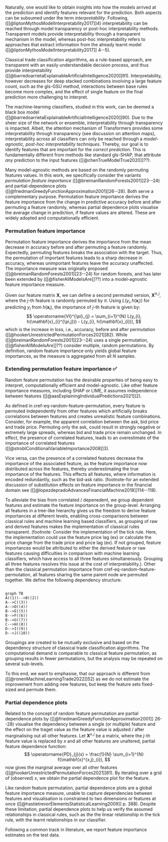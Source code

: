 
Naturally, one would like to obtain insights into how the models arrived at the prediction and identify features relevant for the prediction. Both aspects can be subsumed under the term *interpretability*. Following, ([[@liptonMythosModelInterpretability2017]]4) interpretability can be reached through model transparency or post-hoc interpretability methods. Transparent models provide interpretability through a transparent mechanism in the model, whereas post-hoc interpretability refers to approaches that extract information from the already learnt model ([[@liptonMythosModelInterpretability2017]] 4--5). 

Classical trade classification algorithms, as a rule-based approach, are transparent with an easily understandable decision process, and thus provide interpretability ([[@barredoarrietaExplainableArtificialIntelligence2020]]91). Interpretability, however decreases for deep stacked combinations involving a large feature count, such as the gls-GSU method, interactions between base rules become more complex, and the effect of single feature on the final prediction more challenging to interpret. 

The machine-learning classifiers, studied in this work, can be deemed a black box model ([[@barredoarrietaExplainableArtificialIntelligence2020]]90). Due to the sheer size of the network or ensemble, interpretability through transparency is impacted. Albeit, the attention mechanism of Transformers provides some interpretability through transparency (see discussion on attention maps),  interpretability across all classifiers can only be reached through a *model-agnostic, post-hoc interpretability techniques*. Thereby, our goal is to identify features that are important for the *correct prediction*. This is fundamentally different from methods like standard gls-SHAP, that attribute *any* prediction to the input features ([[@chenTrueModelTrue2020]]??).

Many model-agnostic methods are based on the randomly permuting features values. In this work, we specifically consider the variants *permutation feature importance* ([[@breimanRandomForests2001]]23--24) and partial-dependence plots ([[@friedmanGreedyFunctionApproximation2001]]26--28). Both serve a complementary purpose. Permutation feature importance derives the feature importance from the change in predictive accuracy before and after permuting a feature randomly, whereas partial dependence plots visualise the average change in prediction, if feature values are altered. These are widely adopted and computationally efficient.

### Permutation feature importance

Permutation feature importance derives the importance from the mean decrease in accuracy before and after permuting a feature randomly. Expectedly, permuting features breaks the association with the target. Thus, the permutation of important features leads to a sharp decrease in accuracy, whereas unimportant features leave the accuracy unaffected. 
The importance measure was originally proposed ([[@breimanRandomForests2001]]23--24) for random forests, and has later been extended by ([[@fisherAllModelsAre]]??) into a model-agnostic feature importance measure. 

Given our feature matrix $\mathbf{X}$, we can define a second permuted version, $\mathbf{X}^{\pi,j}$, where the $j$-th feature is randomly permuted by $\pi$. Using $L(y_i, h(\mathbf{x}_i))$ for predicting $y_i$ from $h(\mathbf{x}_{i})$, the importance of $j$-th feature is given by:
$$
\operatorname{VI}^{\pi}_{j} = \sum_{i=1}^{N} L(y_{i}, h(\mathbf{x}_{i}^{\pi,j})) - L(y_{i}, h(\mathbf{x}_{i})),
$$
which is the increase in loss, i.e., accuracy, before and after permutation ([[@hookerUnrestrictedPermutationForces2021]]82). While ([[@breimanRandomForests2001]]23--24) uses a single permutation, ([[@fisherAllModelsAre]]??) consider multiple, random permutations. By definition, random feature importance only yields global feature importances, as the measure is aggregated from all $N$ samples.

### Extending permutation feature importance ✅
Random feature permutation has the desirable properties of being easy to interpret, computationally efficient and model-agnostic. Like other feature importance measures, including SHAP or LIME, it assumes independence between features ([[@aasExplainingIndividualPredictions2021]]2). 

As defined in cref-eq-random-feature-permutation, every feature is permuted independently from other features which artificially breaks correlations between features and creates unrealistic feature combinations. Consider, for example, the apparent correlation between the ask, bid price and trade price. Permuting only the ask, could result in strongly negative or extremely large spreads, whereas bid and trade price remain unchanged. In effect, the presence of correlated features, leads to an overestimate of the importance of correlated features ([[@stroblConditionalVariableImportance2008]]3). 

Vice versa, can the presence of a correlated features decrease the importance of the associated feature, as the feature importance now distributed across the features, thereby underestimating the true importance of the features. This effects all features, where information is encoded redundantly, such as the bid-ask ratio. (footnote-for an extended discussion of substitution effects on feature importance in the financial domain see ([[@lopezdepradoAdvancesFinancialMachine2018]]114--118).

To alleviate the bias from correlated / depenedent, we group dependent features and estimate the feature importance on the group-level. Arranging all features in a tree-like hierarchy gives us the freedom to derive feature importances at different levels, enabling cross-comparisons between classical rules and machine learning based classifiers, as grouping of raw and derived features makes the implementation of classical rules transparent. (footnote: Consider the implementation of the tick rule. Here, the implementation could use the feature price lag (ex) or calculate the price change from the trade price and price lag (ex). If not grouped, feature importances would be attributed to either the derived feature or raw features causing difficulties in comparison with machine learning classifiers, which have access to all three features simultaneously. Grouping all three features resolves this issue at the cost of interpretability.). Other than the classical permutation importance from cref-eq-random-feature-permutation, all features sharing the same parent node are permuted together. We define the following dependency structure:

```mermaid

graph TB 
A((1))-->B((2))
A-->C((3))
A-->D((4))
B-->E((5)) 
B-->F((6))
B-->G((7))
C-->H((8))
D-->I((9))
D-->J((10))
```
Groupings are created to be mutually exclusive and based on the dependency structure of classical trade classification algorithms. The computational demand is comparable to classical feature permutation, as grouping results in fewer permutations, but the analysis may be repeated on several sub-levels. 

To this end, we want to emphasise, that our approach is different from ([[@ronenMachineLearningTrade2022]]52) as we do not estimate the improvement from adding new features, but keep the feature sets fixed-sized and permute them.

### Partial dependence plots
Related to the concept of random feature permutation are partial dependence plots by ([[@friedmanGreedyFunctionApproximation2001]] 26--28) visualise the dependency between a single (or multiple) feature and the effect on the traget value as the feature value is adjusted / after marginalising out all other features. Let $\mathbf{X}^{x,j}$ be a matrix, where the $j$-th feature value is replaced by $x$ and all other features are unaltered, partial feature dependence function:
$$
\operatorname{PD}_{j}(x) = \frac{1}{N} \sum_{i=1}^{N} f(\mathbf{x}^{x,j}_{i}),
$$
now gives the marginal average over all other features ([[@hookerUnrestrictedPermutationForces2021]]81). By iterating over a grid of (observed) $x$, we obtain the partial dependence plot for the feature.

Like random feature permutation, partial dependence plots are a global feature importance measure, unable to capture dependencies between features and visualisation is constrained to two dimensions or features at once ([[@hastietrevorElementsStatisticalLearning2009]] p. 388). Despite these limitation, partial dependence plots to help us verify the assumed relationships in classical rules, such as the the linear relationship in the tick rule, with the learnt relationships in our classifier.


Following a common track in literature, we report feature importance estimates on the test data. 
